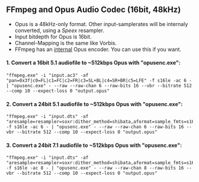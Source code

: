 ## FFmpeg and Opus Audio Codec (16bit, 48kHz)
- Opus is a 48kHz-only format. Other input-samplerates will be internaly converted, using a *Speex* resampler.
-  Input bitdepth for Opus is 16bit.
- Channel-Mapping is the same like Vorbis.
- FFmpeg has an [internal](https://www.ffmpeg.org/ffmpeg-codecs.html#opus) Opus encoder. You can use this if you want.

#### 1. Convert a 16bit 5.1 audiofile to ~512kbps Opus with "opusenc.exe":
	"ffmpeg.exe" -i "input.ac3" -af "pan=0x3f|c0=FL|c1=FC|c2=FR|c3=SL+BL|c4=SR+BR|c5=LFE" -f s16le -ac 6 - | "opusenc.exe" - --raw --raw-chan 6 --raw-bits 16 --vbr --bitrate 512 --comp 10 --expect-loss 0 "output.opus"

#### 2. Convert a 24bit 5.1 audiofile to ~512kbps Opus with "opusenc.exe":
	"ffmpeg.exe" -i "input.dts" -af "aresample=resampler=soxr:dither_method=shibata,aformat=sample_fmts=s16,pan=0x3f|c0=FL|c1=FC|c2=FR|c3=SL+BL|c4=SR+BR|c5=LFE" -f s16le -ac 6 - | "opusenc.exe" - --raw --raw-chan 6 --raw-bits 16 --vbr --bitrate 512 --comp 10 --expect-loss 0 "output.opus"

#### 3. Convert a 24bit 7.1 audiofile to ~512kbps Opus with "opusenc.exe":
	"ffmpeg.exe" -i "input.dts" -af "aresample=resampler=soxr:dither_method=shibata,aformat=sample_fmts=s16,pan=0x63f|c0=FL|c1=FC|c2=FR|c3=SL|c4=SR|c5=BL|c6=BR|c7=LFE" -f s16le -ac 8 - | "opusenc.exe" - --raw --raw-chan 8 --raw-bits 16 --vbr --bitrate 512 --comp 10 --expect-loss 0 "output.opus"
